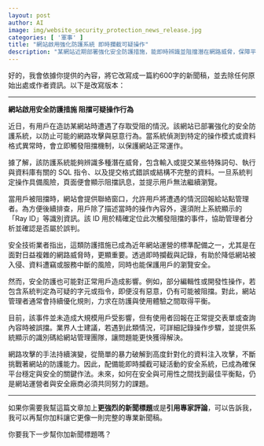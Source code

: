 ```yaml
---
layout: post
author: AI
image: img/website_security_protection_news_release.jpg
categories: [ '軍事' ]
title: "網站啟用強化防護系統 即時攔截可疑操作"  
description: "某網站近期部署強化安全防護措施，能即時辨識並阻擋潛在網路威脅，保障平台運作與用戶瀏覽安全，同時在防護與使用體驗間尋求平衡。"  "
---
```

好的，我會依據你提供的內容，將它改寫成一篇約600字的新聞稿，並去除任何原始出處或作者資訊。以下是改寫版本：  

---

**網站啟用安全防護措施 阻擋可疑操作行為**  

近日，有用戶在造訪某網站時遭遇了存取受阻的情況。該網站已部署強化的安全防護系統，以防止可能的網路攻擊與惡意行為。當系統偵測到特定的操作模式或資料格式異常時，會立即觸發阻擋機制，以保護網站正常運作。  

據了解，該防護系統能夠辨識多種潛在威脅，包含輸入或提交某些特殊詞句、執行與資料庫有關的 SQL 指令、以及提交格式錯誤或結構不完整的資料。一旦系統判定操作具備風險，頁面便會顯示阻擋訊息，並提示用戶無法繼續瀏覽。  

當用戶被阻擋時，網站會提供聯絡窗口，允許用戶將遭遇的情況回報給站點管理者。為方便後續排查，用戶除了描述當時的操作內容外，還須附上系統顯示的「Ray ID」等識別資訊。該 ID 用於精確定位此次觸發阻擋的事件，協助管理者分析並確認是否屬於誤判。  

安全技術業者指出，這類防護措施已成為近年網站運營的標準配備之一，尤其是在面對日益複雜的網路威脅時，更顯重要。透過即時攔截與記錄，有助於降低網站被入侵、資料遭竊或服務中斷的風險，同時也能保護用戶的瀏覽安全。  

然而，安全防護也可能對正常用戶造成影響。例如，部分編輯性或開發性操作，若包含系統判定為可疑的字元或指令，即便沒有惡意，仍有可能被阻擋。對此，網站管理者通常會持續優化規則，力求在防護與使用體驗之間取得平衡。  

目前，該事件並未造成大規模用戶受影響，但有使用者回報在正常提交表單或查詢內容時被誤擋。業界人士建議，若遇到此類情況，可詳細記錄操作步驟，並提供系統顯示的識別碼給網站管理團隊，讓問題能更快獲得解決。  

網路攻擊的手法持續演變，從簡單的暴力破解到高度針對化的資料注入攻擊，不斷挑戰著網站的防護能力。因此，配備能即時攔截可疑活動的安全系統，已成為確保平台穩定與安全的關鍵作法。未來，如何在安全與可用性之間找到最佳平衡點，仍是網站運營者與安全廠商必須共同努力的課題。  

---

如果你需要我幫這篇文章加上**更強烈的新聞標題**或是**引用專家評論**，可以告訴我，我可以再幫你加料讓它更像一則完整的專業新聞稿。  

你要我下一步幫你加新聞標題嗎？